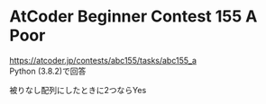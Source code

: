# AtCoder Beginner Contest 155 A Poor  
https://atcoder.jp/contests/abc155/tasks/abc155_a  
Python (3.8.2)で回答  

被りなし配列にしたときに2つならYes
